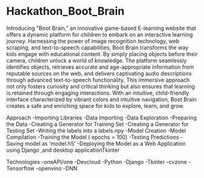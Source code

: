 # Hackathon_Boot_Brain

Introducing "Boot Brain," an innovative game-based E-learning website that offers a dynamic platform for children to embark on an interactive learning journey. Harnessing the power of image recognition technology, web scraping, and text-to-speech capabilities, Boot Brain transforms the way kids engage with educational content. By simply placing objects before their camera, children unlock a world of knowledge. The platform seamlessly identifies objects, retrieves accurate and age-appropriate information from reputable sources on the web, and delivers captivating audio descriptions through advanced text-to-speech functionality. This immersive approach not only fosters curiosity and critical thinking but also ensures that learning is retained through engaging interactions. With an intuitive, child-friendly interface characterized by vibrant colors and intuitive navigation, Boot Brain creates a safe and enriching space for kids to explore, learn, and grow.


Approach
-Importing Libraries
-Data Importing
-Data Exploration
-Preparing the Data
-Creating a Generator for Training Set
-Creating a Generator for Testing Set
-Writing the labels into a labels.npy
-Model Creation
-Model Compilation
-Training the Model ( epochs = 100)
-Testing Predictions
-Saving model as 'model.h5'
-Deploying the Model as a Web Application using Django ,and desktop applicationTkinter

Technologies
-oneAPI/one
-Devcloud
-Python
-Django
-Tkinter
-cvzone
-Tensorflow
-openvino
-DNN
